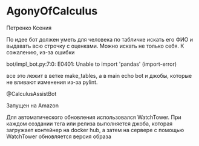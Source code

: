 # AgonyOfCalculus
Петренко Ксения

По идее бот должен уметь для человека по табличке искать его ФИО и выдавать всю строчку с оценками. Можно искать не только себя. К сожалению, из-за ошибки 

bot/impl_bot.py:7:0: E0401: Unable to import 'pandas' (import-error)

все это лежит в ветке make_tables, а в main echo bot и джобы, которые не вливают изменения из-за pylint.

@CalculusAssistBot

Запущен на Amazon

Для автоматического обновления использовался WatchTower. При каждом создании тега или релиза выполняется джоба, которая загружает контейнер на docker hub, а затем на сервере с помощью WatchTower обновляется версия образа
